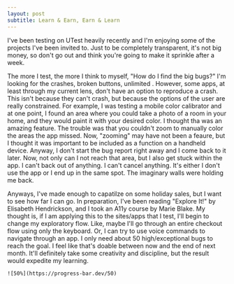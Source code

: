 ```yaml
---
layout: post
subtitle: Learn & Earn, Earn & Learn
---
```


I've been testing on UTest heavily recently and I'm enjoying some of the projects I've been invited to. Just to be completely transparent, it's not big money, so don't go out and think you're going to make it sprinkle after a week. 

The more I test, the more I think to myself, "How do I find the big bugs?" I'm looking for the crashes, broken buttons, unlimited . However, some apps, at least through my current lens, don't have an option to reproduce a crash. This isn't because they can't crash, but because the options of the user are really constrained. For example, I was testing a mobile color calibrator and at one point, I found an area where you could take a photo of a room in your home, and they would paint it with your desired color. I thought tha was an amazing feature. The trouble was that you couldn't zoom to manually color the areas the app missed. Now, "zooming" may have not been a feaure, but I thought it was important to be included as a function on a handheld device. Anyway, I don't start the bug report right away and I come back to it later. Now, not only can I not reach that area, but I also get stuck within the app. I can't back out of anything. I can't cancel anything. It's either I don't use the app or I end up in the same spot. The imaginary walls were holding me back.

Anyways, I've made enough to capatilze on some holiday sales, but I want to see how far I can go. In preparation, I've been reading "Explore It!" by Elisabeth Hendrickson, and I took an A11y course by Marie Blake. My thought is, if I am applying this to the sites/apps that I test, I'll begin to change my exploratory flow. Like, maybe I'll go through an entire checkout flow using only the keyboard. Or, I can try to use voice commands to navigate through an app. I only need about 50 high/exceptional bugs to reach the goal. I feel like that's doable between now and the end of next month. It'll definitely take some creativity and discipline, but the result would expedite my learning.

```
![50%](https://progress-bar.dev/50)
```